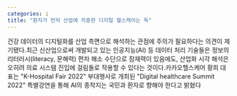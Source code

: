 ```yaml
---
categories: i
title: "환자가 먼저 산업에 치중한 디지털 헬스케어는 독"
---
```

건강 데이터의 디지털화를 산업 측면으로 해석하는 관점에 주의가 필요하다는 의견이 제기됐다.최근 신산업으로써 개발되고 있는 인공지능(AI) 등 데이터 처리 기술들은 정보의 리터러시(literacy, 문해력) 편차 해소 수단으로 잠재력이 있음에도, 산업화 시각 해석은 오히려 의료 시스템 진입에 걸림돌로 작용할 수 있다는 것이다.카카오헬스케어 황희 대표는 "K-Hospital Fair 2022" 부대행사로 개최된 "Digital healthcare Summit 2022" 특별강연을 통해 AI의 종착지는 국민과 환자로 향해야 한다고 밝혔다